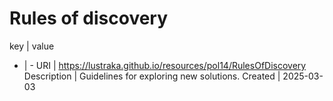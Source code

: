 # Rules of discovery

key | value
- | -
URI | https://lustraka.github.io/resources/pol14/RulesOfDiscovery
Description | Guidelines for exploring new solutions.
Created | 2025-03-03

